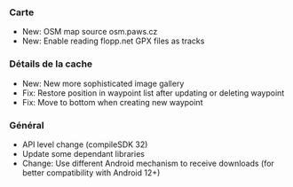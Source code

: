 ### Carte
- New: OSM map source osm.paws.cz
- New: Enable reading flopp.net GPX files as tracks

### Détails de la cache
- New: New more sophisticated image gallery
- Fix: Restore position in waypoint list after updating or deleting waypoint
- Fix: Move to bottom when creating new waypoint

### Général
- API level change (compileSDK 32)
- Update some dependant libraries
- Change: Use different Android mechanism to receive downloads (for better compatibility with Android 12+)
